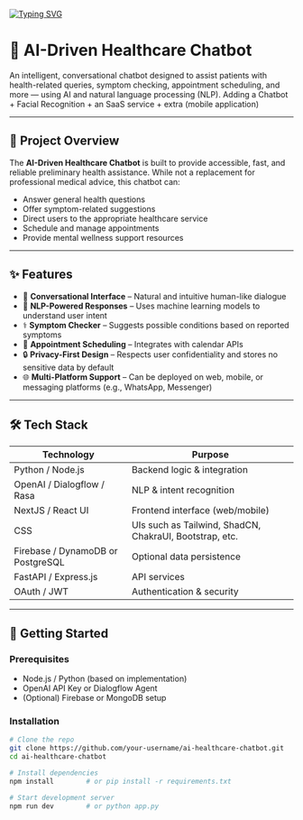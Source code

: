 [![Typing SVG](https://readme-typing-svg.demolab.com?font=Fira+Code&size=30&pause=1000&width=435&lines=HygieiaChat)](https://git.io/typing-svg)

# 🤖 AI-Driven Healthcare Chatbot

An intelligent, conversational chatbot designed to assist patients with health-related queries, symptom checking, appointment scheduling, and more — using AI and natural language processing (NLP). Adding a Chatbot + Facial Recognition + an SaaS service + extra (mobile application)

---

## 📌 Project Overview

The **AI-Driven Healthcare Chatbot** is built to provide accessible, fast, and reliable preliminary health assistance. While not a replacement for professional medical advice, this chatbot can:
- Answer general health questions
- Offer symptom-related suggestions
- Direct users to the appropriate healthcare service
- Schedule and manage appointments
- Provide mental wellness support resources

---

## ✨ Features

- 💬 **Conversational Interface** – Natural and intuitive human-like dialogue
- 🧠 **NLP-Powered Responses** – Uses machine learning models to understand user intent
- ⚕️ **Symptom Checker** – Suggests possible conditions based on reported symptoms
- 📅 **Appointment Scheduling** – Integrates with calendar APIs
- 🔒 **Privacy-First Design** – Respects user confidentiality and stores no sensitive data by default
- 🌐 **Multi-Platform Support** – Can be deployed on web, mobile, or messaging platforms (e.g., WhatsApp, Messenger)

---

## 🛠 Tech Stack

| Technology | Purpose |
|------------|---------|
| Python / Node.js | Backend logic & integration |
| OpenAI / Dialogflow / Rasa | NLP & intent recognition |
| NextJS / React UI| Frontend interface (web/mobile) |
| CSS | UIs such as Tailwind, ShadCN, ChakraUI, Bootstrap, etc.
| Firebase / DynamoDB or PostgreSQL | Optional data persistence |
| FastAPI / Express.js | API services |
| OAuth / JWT | Authentication & security |

---

## 🚀 Getting Started

### Prerequisites

- Node.js / Python (based on implementation)
- OpenAI API Key or Dialogflow Agent
- (Optional) Firebase or MongoDB setup

### Installation

```bash
# Clone the repo
git clone https://github.com/your-username/ai-healthcare-chatbot.git
cd ai-healthcare-chatbot

# Install dependencies
npm install        # or pip install -r requirements.txt

# Start development server
npm run dev        # or python app.py
